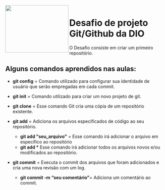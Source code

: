 

<img src="https://user-images.githubusercontent.com/104649407/166611005-d20d2d55-f2e0-42be-bb43-5553884838af.png" width="200" height="150" align="left">

# 			Desafio de projeto Git/Github da DIO

O Desafio consiste em criar um primeiro repositório.

## Alguns comandos aprendidos nas aulas:

- **git config** = Comando utilizado para configurar sua identidade de usuário que serão empregadas em cada commit.
- **git init** = Comando utilizado para criar um novo projeto de git. 
- **git clone** = Esse comando Git cria uma cópia de um repositório existente.
- **git add** = Adiciona os arquivos especificados de código ao seu repositório.
  - **git add "seu_arquivo"** = Esse comando irá adicionar o arquivo em específico ao repositório
  - **git add \*** Esse comando irá adicionar todos os arquivos novos e/ou modificados ao repositório.

- **git commit** = Executa o commit dos arquivos que foram adicionados e cria uma nova revisão com um log.

  - **git commit -m “seu comentário”**= Adiciona um comentário ao commit.

  

